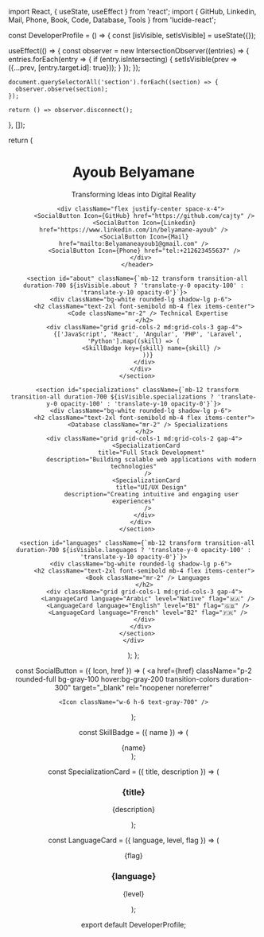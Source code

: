 import React, { useState, useEffect } from 'react';
import { GitHub, Linkedin, Mail, Phone, Book, Code, Database, Tools } from 'lucide-react';

const DeveloperProfile = () => {
  const [isVisible, setIsVisible] = useState({});
  
  useEffect(() => {
    const observer = new IntersectionObserver((entries) => {
      entries.forEach(entry => {
        if (entry.isIntersecting) {
          setIsVisible(prev => ({...prev, [entry.target.id]: true}));
        }
      });
    });

    document.querySelectorAll('section').forEach((section) => {
      observer.observe(section);
    });

    return () => observer.disconnect();
  }, []);

  return (
    <div className="max-w-4xl mx-auto p-8 bg-gradient-to-br from-gray-50 to-gray-100">
      <header className="text-center mb-12">
        <h1 className="text-4xl font-bold text-transparent bg-clip-text bg-gradient-to-r from-blue-600 to-purple-600 mb-4">
          Ayoub Belyamane
        </h1>
        <p className="text-xl text-gray-700 mb-6">Transforming Ideas into Digital Reality</p>
        
        <div className="flex justify-center space-x-4">
          <SocialButton Icon={GitHub} href="https://github.com/cajty" />
          <SocialButton Icon={Linkedin} href="https://www.linkedin.com/in/belyamane-ayoub" />
          <SocialButton Icon={Mail} href="mailto:Belyamaneayoub1@gmail.com" />
          <SocialButton Icon={Phone} href="tel:+212623455637" />
        </div>
      </header>

      <section id="about" className={`mb-12 transform transition-all duration-700 ${isVisible.about ? 'translate-y-0 opacity-100' : 'translate-y-10 opacity-0'}`}>
        <div className="bg-white rounded-lg shadow-lg p-6">
          <h2 className="text-2xl font-semibold mb-4 flex items-center">
            <Code className="mr-2" /> Technical Expertise
          </h2>
          <div className="grid grid-cols-2 md:grid-cols-3 gap-4">
            {['JavaScript', 'React', 'Angular', 'PHP', 'Laravel', 'Python'].map((skill) => (
              <SkillBadge key={skill} name={skill} />
            ))}
          </div>
        </div>
      </section>

      <section id="specializations" className={`mb-12 transform transition-all duration-700 ${isVisible.specializations ? 'translate-y-0 opacity-100' : 'translate-y-10 opacity-0'}`}>
        <div className="bg-white rounded-lg shadow-lg p-6">
          <h2 className="text-2xl font-semibold mb-4 flex items-center">
            <Database className="mr-2" /> Specializations
          </h2>
          <div className="grid grid-cols-1 md:grid-cols-2 gap-4">
            <SpecializationCard 
              title="Full Stack Development"
              description="Building scalable web applications with modern technologies"
            />
            <SpecializationCard 
              title="UI/UX Design"
              description="Creating intuitive and engaging user experiences"
            />
          </div>
        </div>
      </section>

      <section id="languages" className={`mb-12 transform transition-all duration-700 ${isVisible.languages ? 'translate-y-0 opacity-100' : 'translate-y-10 opacity-0'}`}>
        <div className="bg-white rounded-lg shadow-lg p-6">
          <h2 className="text-2xl font-semibold mb-4 flex items-center">
            <Book className="mr-2" /> Languages
          </h2>
          <div className="grid grid-cols-1 md:grid-cols-3 gap-4">
            <LanguageCard language="Arabic" level="Native" flag="🇲🇦" />
            <LanguageCard language="English" level="B1" flag="🇬🇧" />
            <LanguageCard language="French" level="B2" flag="🇫🇷" />
          </div>
        </div>
      </section>
    </div>
  );
};

const SocialButton = ({ Icon, href }) => (
  <a
    href={href}
    className="p-2 rounded-full bg-gray-100 hover:bg-gray-200 transition-colors duration-300"
    target="_blank"
    rel="noopener noreferrer"
  >
    <Icon className="w-6 h-6 text-gray-700" />
  </a>
);

const SkillBadge = ({ name }) => (
  <div className="bg-blue-50 text-blue-700 px-4 py-2 rounded-full text-sm font-medium hover:bg-blue-100 transition-colors duration-300">
    {name}
  </div>
);

const SpecializationCard = ({ title, description }) => (
  <div className="bg-gray-50 p-4 rounded-lg hover:shadow-md transition-shadow duration-300">
    <h3 className="font-semibold text-lg mb-2">{title}</h3>
    <p className="text-gray-600">{description}</p>
  </div>
);

const LanguageCard = ({ language, level, flag }) => (
  <div className="bg-gray-50 p-4 rounded-lg text-center hover:shadow-md transition-shadow duration-300">
    <span className="text-2xl mb-2">{flag}</span>
    <h3 className="font-semibold">{language}</h3>
    <p className="text-gray-600">{level}</p>
  </div>
);

export default DeveloperProfile;
